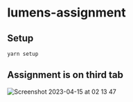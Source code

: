 # lumens-assignment

## Setup
``` yarn setup ```

## Assignment is on third tab
![Screenshot 2023-04-15 at 02 13 47](https://user-images.githubusercontent.com/22663023/232135821-61e1873d-565c-4dbf-b6d4-0cb433f7e85a.png)

